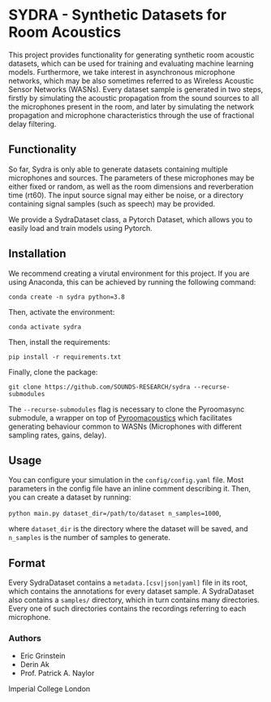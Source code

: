 # SYDRA - Synthetic Datasets for Room Acoustics

This project provides functionality for generating synthetic room acoustic datasets, which can be used for training and evaluating machine learning models. Furthermore, we take interest in asynchronous microphone networks, which may be also sometimes referred to as Wireless Acoustic Sensor Networks (WASNs). Every dataset sample is generated in two steps, firstly by simulating the acoustic propagation from the sound sources to all the microphones present in the room, and later by simulating the network propagation and microphone characteristics through the use of fractional delay filtering.

## Functionality
So far, Sydra is only able to generate datasets containing multiple microphones and sources. The parameters of these microphones may be either fixed or random, as well as the room dimensions and reverberation time (rt60). The input source signal may either be noise, or a directory containing signal samples (such as speech) may be provided.

We provide a SydraDataset class, a Pytorch Dataset, which allows you to easily load and train models using Pytorch.


## Installation
We recommend creating a virutal environment for this project.
If you are using Anaconda, this can be achieved by running the following command:

`conda create -n sydra python=3.8`

Then, activate the environment:

`conda activate sydra`

Then, install the requirements:

`pip install -r requirements.txt`

Finally, clone the package:

`git clone https://github.com/SOUNDS-RESEARCH/sydra --recurse-submodules`


The `--recurse-submodules` flag is necessary to clone the Pyroomasync submodule, a wrapper on top of [Pyroomacoustics](https://github.com/LCAV/pyroomacoustics/) which facilitates generating behaviour
common to WASNs (Microphones with different sampling rates, gains, delay).

## Usage
You can configure your simulation in the `config/config.yaml` file. Most parameters in the config file have an inline comment describing it. Then, you can create a dataset by running:

`python main.py dataset_dir=/path/to/dataset n_samples=1000`,

where `dataset_dir` is the directory where the dataset will be saved, and `n_samples` is the number of samples to generate.

## Format

Every SydraDataset contains a `metadata.[csv|json|yaml]` file in its root, which contains the annotations for every dataset sample.
A SydraDataset also contains a `samples/` directory, which in turn contains many directories. Every one of such directories contains the recordings referring to each microphone.

### Authors
* Eric Grinstein
* Derin Ak
* Prof. Patrick A. Naylor

Imperial College London
